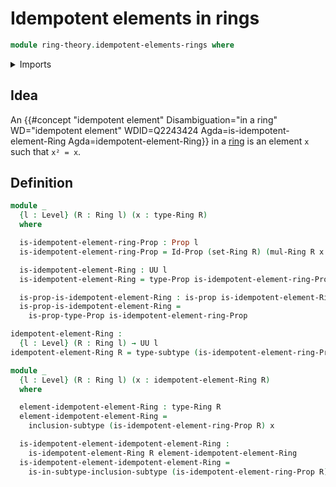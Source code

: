 # Idempotent elements in rings

```agda
module ring-theory.idempotent-elements-rings where
```

<details><summary>Imports</summary>

```agda
open import foundation.propositions
open import foundation.sets
open import foundation.subtypes
open import foundation.universe-levels

open import ring-theory.rings
```

</details>

## Idea

An
{{#concept "idempotent element" Disambiguation="in a ring" WD="idempotent element" WDID=Q2243424 Agda=is-idempotent-element-Ring Agda=idempotent-element-Ring}}
in a [ring](ring-theory.rings.md) is an element `x` such that `x² = x`.

## Definition

```agda
module _
  {l : Level} (R : Ring l) (x : type-Ring R)
  where

  is-idempotent-element-ring-Prop : Prop l
  is-idempotent-element-ring-Prop = Id-Prop (set-Ring R) (mul-Ring R x x) x

  is-idempotent-element-Ring : UU l
  is-idempotent-element-Ring = type-Prop is-idempotent-element-ring-Prop

  is-prop-is-idempotent-element-Ring : is-prop is-idempotent-element-Ring
  is-prop-is-idempotent-element-Ring =
    is-prop-type-Prop is-idempotent-element-ring-Prop

idempotent-element-Ring :
  {l : Level} (R : Ring l) → UU l
idempotent-element-Ring R = type-subtype (is-idempotent-element-ring-Prop R)

module _
  {l : Level} (R : Ring l) (x : idempotent-element-Ring R)
  where

  element-idempotent-element-Ring : type-Ring R
  element-idempotent-element-Ring =
    inclusion-subtype (is-idempotent-element-ring-Prop R) x

  is-idempotent-element-idempotent-element-Ring :
    is-idempotent-element-Ring R element-idempotent-element-Ring
  is-idempotent-element-idempotent-element-Ring =
    is-in-subtype-inclusion-subtype (is-idempotent-element-ring-Prop R) x
```
